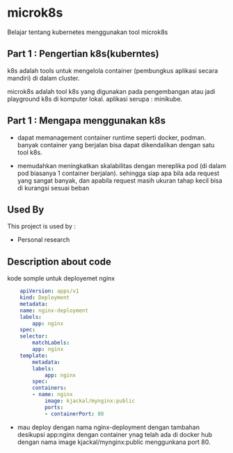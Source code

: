 
# microk8s

Belajar tentang kubernetes menggunakan tool microk8s




## Part 1 : Pengertian k8s(kuberntes)


k8s adalah tools untuk mengelola container (pembungkus aplikasi secara mandiri) di dalam cluster.

microk8s adalah tool k8s yang digunakan pada pengembangan atau jadi playground k8s di komputer lokal. aplikasi serupa : minikube.

## Part 1 : Mengapa menggunakan k8s

- dapat memanagement container runtime seperti docker, podman.  banyak container yang berjalan bisa dapat dikendalikan dengan satu tool k8s.  
 
- memudahkan meningkatkan skalabilitas dengan mereplika pod (di dalam pod biasanya 1 container berjalan). sehingga siap apa bila ada request yang sangat banyak, dan apabila request masih ukuran tahap kecil bisa di kurangsi sesuai beban 

## Used By

This project is used by :

- Personal research



## Description about code 

kode somple untuk deployemet nginx 

```yaml
    apiVersion: apps/v1
    kind: Deployment
    metadata:
    name: nginx-deployment
    labels:
        app: nginx
    spec:
    selector:
        matchLabels:
        app: nginx
    template:
        metadata:
        labels:
            app: nginx
        spec:
        containers:
        - name: nginx
            image: kjackal/mynginx:public
            ports:
            - containerPort: 80

```



- mau deploy dengan nama nginx-deployment dengan tambahan desikupsi app:nginx  dengan container ynag telah ada di docker hub dengan nama image  kjackal/mynginx:public menggunkana port 80.


